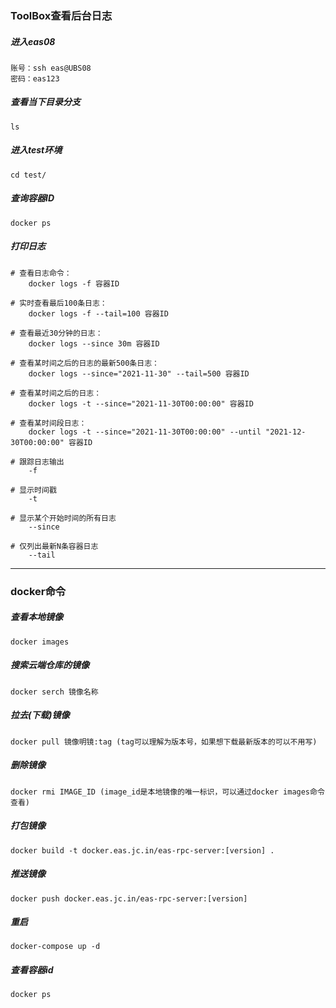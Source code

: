 
### ToolBox查看后台日志

##### 进入eas08
```
账号：ssh eas@UBS08
密码：eas123
```
##### 查看当下目录分支
```
ls
```
##### 进入test环境
```
cd test/
```
##### 查询容器ID
```
docker ps
```
##### 打印日志
```
# 查看日志命令：
	docker logs -f 容器ID

# 实时查看最后100条日志：
	docker logs -f --tail=100 容器ID

# 查看最近30分钟的日志：
	docker logs --since 30m 容器ID

# 查看某时间之后的日志的最新500条日志：
	docker logs --since="2021-11-30" --tail=500 容器ID

# 查看某时间之后的日志：
	docker logs -t --since="2021-11-30T00:00:00" 容器ID

# 查看某时间段日志：
	docker logs -t --since="2021-11-30T00:00:00" --until "2021-12-30T00:00:00" 容器ID
```

```
# 跟踪日志输出
	-f

# 显示时间戳
	-t

# 显示某个开始时间的所有日志
	--since

# 仅列出最新N条容器日志
	--tail
```

---

### docker命令

##### 查看本地镜像
```
docker images
```
##### 搜索云端仓库的镜像
```
docker serch 镜像名称
```
##### 拉去(下载)镜像
```
docker pull 镜像明镜:tag (tag可以理解为版本号，如果想下载最新版本的可以不用写)
```
##### 删除镜像
```
docker rmi IMAGE_ID (image_id是本地镜像的唯一标识，可以通过docker images命令查看)
```
##### 打包镜像
```
docker build -t docker.eas.jc.in/eas-rpc-server:[version] .
```
##### 推送镜像
```
docker push docker.eas.jc.in/eas-rpc-server:[version]
```
##### 重启
```
docker-compose up -d
```
##### 查看容器id
```
docker ps
```
